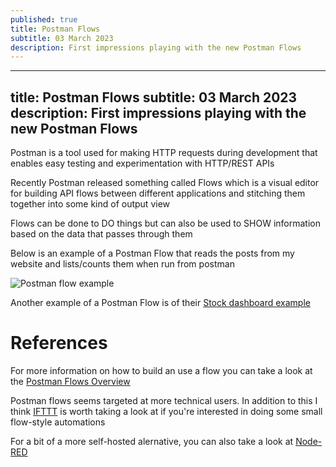 ```yaml
---
published: true
title: Postman Flows
subtitle: 03 March 2023
description: First impressions playing with the new Postman Flows
---
```


---
title: Postman Flows
subtitle: 03 March 2023
description: First impressions playing with the new Postman Flows
---

Postman is a tool used for making HTTP requests during development that enables easy testing and experimentation with HTTP/REST APIs

Recently Postman released something called Flows which is a visual editor for building API flows between different applications and stitching them together into some kind of output view

Flows can be done to DO things but can also be used to SHOW information based on the data that passes through them

Below is an example of a Postman Flow that reads the posts from my website and lists/counts them when run from postman

![Postman flow example](/content/blog/2023/23-03/postman-flow-example.png)

Another example of a Postman Flow is of their [Stock dashboard  example](https://www.postman.com/postman/workspace/utility-flows/flow/64123b57c224290033fcb089)

# References

For more information on how to build an use a flow you can take a look at the [Postman Flows Overview](https://learning.postman.com/docs/postman-flows/gs/flows-overview/)

Postman flows seems targeted at more technical users. In addition to this I think [IFTTT](http://ifttt.com/) is worth taking a look at if you're interested in doing some small flow-style automations

For a bit of a more self-hosted alernative, you can also take a look at [Node-RED](https://nodered.org)